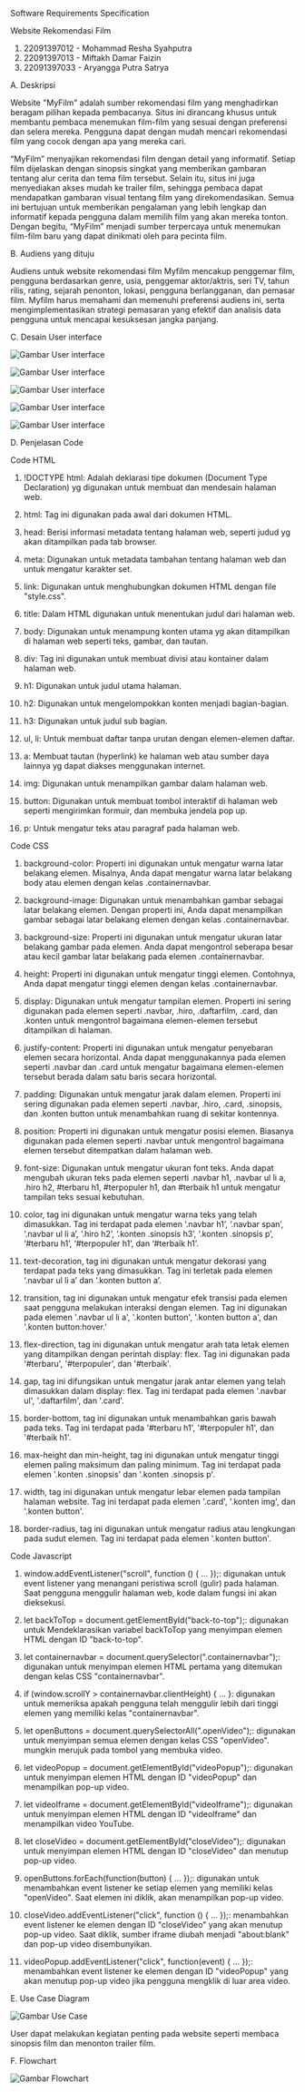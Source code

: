 Software Requirements Specification 
 
Website Rekomendasi Film 

1. 22091397012 - Mohammad Resha Syahputra
2. 22091397013 - Miftakh Damar Faizin 
3. 22091397033 - Aryangga Putra Satrya 


A. Deskripsi  

Website "MyFilm" adalah sumber rekomendasi film yang menghadirkan beragam pilihan kepada pembacanya. Situs ini dirancang khusus untuk membantu pembaca menemukan film-film yang sesuai dengan preferensi dan selera mereka. Pengguna dapat dengan mudah mencari rekomendasi film yang cocok dengan apa yang mereka cari.

“MyFilm” menyajikan rekomendasi film dengan detail yang informatif. Setiap film dijelaskan dengan sinopsis singkat yang memberikan gambaran tentang alur cerita dan tema film tersebut. Selain itu, situs ini juga menyediakan akses mudah ke trailer film, sehingga pembaca dapat mendapatkan gambaran visual tentang film yang direkomendasikan. Semua ini bertujuan untuk memberikan pengalaman yang lebih lengkap dan informatif kepada pengguna dalam memilih film yang akan mereka tonton. Dengan begitu, “MyFilm” menjadi sumber terpercaya untuk menemukan film-film baru yang dapat dinikmati oleh para pecinta film.

B. Audiens yang dituju

Audiens untuk website rekomendasi film Myfilm mencakup penggemar film, pengguna berdasarkan genre, usia, penggemar aktor/aktris, seri TV, tahun rilis, rating, sejarah penonton, lokasi, pengguna berlangganan, dan pemasar film. Myfilm harus memahami dan memenuhi preferensi audiens ini, serta mengimplementasikan strategi pemasaran yang efektif dan analisis data pengguna untuk mencapai kesuksesan jangka panjang.

C. Desain User interface

![Gambar User interface](./assets/film.png)

![Gambar User interface](./assets/terbaru.png)

![Gambar User interface](./assets/terpopuler.png)

![Gambar User interface](./assets/terbaik.png)

![Gambar User interface](./assets/trailer.png)

D. Penjelasan Code

Code HTML

1. !DOCTYPE html: Adalah deklarasi tipe dokumen (Document Type Declaration) yg digunakan untuk membuat dan mendesain halaman web.

2. html: Tag ini digunakan pada awal dari dokumen HTML.

3. head: Berisi informasi metadata tentang halaman web, seperti judud yg akan ditampilkan pada tab browser.

4. meta: Digunakan untuk metadata tambahan tentang halaman web dan untuk mengatur karakter set.
   
5. link: Digunakan untuk menghubungkan dokumen HTML dengan file "style.css".

6. title: Dalam HTML digunakan untuk menentukan judul dari halaman web.

7. body: Digunakan untuk menampung konten utama yg akan ditampilkan di halaman web seperti teks, gambar, dan tautan.

8. div: Tag ini digunakan untuk membuat divisi atau kontainer dalam halaman web.

9. h1: Digunakan untuk judul utama halaman.

10. h2: Digunakan untuk mengelompokkan konten menjadi bagian-bagian.

11. h3: Digunakan untuk judul sub bagian.

12. ul, li: Untuk membuat daftar tanpa urutan dengan elemen-elemen daftar.

13. a: Membuat tautan (hyperlink) ke halaman web atau sumber daya lainnya yg dapat diakses menggunakan internet.
    
14. img: Digunakan untuk menampilkan gambar dalam halaman web.
    
15. button: Digunakan untuk membuat tombol interaktif di halaman web seperti mengirimkan formuir, dan membuka jendela pop up.
    
16. p: Untuk mengatur teks atau paragraf pada halaman web.

Code CSS

1. background-color: Properti ini digunakan untuk mengatur warna latar belakang elemen. Misalnya, Anda dapat mengatur    warna latar belakang body atau elemen dengan kelas .containernavbar.

2. background-image: Digunakan untuk menambahkan gambar sebagai latar belakang elemen. Dengan properti ini, Anda         dapat menampilkan gambar sebagai latar belakang elemen dengan kelas .containernavbar.

3. background-size: Properti ini digunakan untuk mengatur ukuran latar belakang gambar pada elemen. Anda dapat             mengontrol seberapa besar atau kecil gambar latar belakang pada elemen .containernavbar.

4. height: Properti ini digunakan untuk mengatur tinggi elemen. Contohnya, Anda dapat mengatur tinggi elemen dengan        kelas .containernavbar.

5. display: Digunakan untuk mengatur tampilan elemen. Properti ini sering digunakan pada elemen seperti .navbar,           .hiro, .daftarfilm, .card, dan .konten untuk mengontrol bagaimana elemen-elemen tersebut ditampilkan di halaman.

6. justify-content: Properti ini digunakan untuk mengatur penyebaran elemen secara horizontal. Anda dapat                  menggunakannya pada elemen seperti .navbar dan .card untuk mengatur bagaimana elemen-elemen tersebut berada dalam           satu baris secara horizontal.

7. padding: Digunakan untuk mengatur jarak dalam elemen. Properti ini sering digunakan pada elemen seperti .navbar,        .hiro, .card, .sinopsis, dan .konten button untuk menambahkan ruang di sekitar kontennya.

8. position: Properti ini digunakan untuk mengatur posisi elemen. Biasanya digunakan pada elemen seperti .navbar           untuk mengontrol bagaimana elemen tersebut ditempatkan dalam halaman web.

9. font-size: Digunakan untuk mengatur ukuran font teks. Anda dapat mengubah ukuran teks pada elemen seperti              .navbar h1, .navbar ul li a, .hiro h2, #terbaru h1, #terpopuler h1, dan #terbaik h1 untuk mengatur tampilan teks           sesuai kebutuhan.

10. color, tag ini digunakan untuk mengatur warna teks yang telah dimasukkan. Tag ini terdapat pada elemen ‘.navbar h1’, ‘.navbar span’, ‘.navbar ul li a’, ‘.hiro h2’, ‘.konten .sinopsis h3’, ‘.konten .sinopsis p’, ‘#terbaru h1’, ‘#terpopuler h1’, dan ‘#terbaik h1’.

11. text-decoration, tag ini digunakan untuk mengatur dekorasi yang terdapat pada teks yang dimasukkan. Tag ini terletak pada elemen ‘.navbar ul li a’ dan ‘.konten button a’.

12. transition, tag ini digunakan untuk mengatur efek transisi pada elemen saat pengguna melakukan interaksi dengan elemen. Tag ini digunakan pada elemen '.navbar ul li a', '.konten button', '.konten button a', dan '.konten button:hover.'

13. flex-direction, tag ini digunakan untuk mengatur arah tata letak elemen yang ditampilkan dengan perintah display: flex. Tag ini digunakan pada '#terbaru', '#terpopuler', dan '#terbaik'.

14. gap, tag ini difungsikan untuk mengatur jarak antar elemen yang telah dimasukkan dalam display: flex. Tag ini terdapat pada elemen '.navbar ul', '.daftarfilm', dan '.card'.

15. border-bottom, tag ini digunakan untuk menambahkan garis bawah pada teks. Tag ini terdapat pada '#terbaru h1', '#terpopuler h1', dan '#terbaik h1'.

16. max-height dan min-height, tag ini digunakan untuk mengatur tinggi elemen paling maksimum dan paling minimum. Tag ini terdapat pada elemen '.konten .sinopsis' dan '.konten .sinopsis p'.

17. width, tag ini digunakan untuk mengatur lebar elemen pada tampilan halaman website. Tag ini terdapat pada elemen '.card', '.konten img', dan '.konten button'.

18. border-radius, tag ini digunakan untuk mengatur radius atau lengkungan pada sudut elemen. Tag ini terdapat pada elemen '.konten button'.

 Code Javascript

 1. window.addEventListener("scroll", function () { ... });: digunakan untuk event listener yang menangani peristiwa scroll (gulir) pada halaman. Saat pengguna menggulir halaman web, kode dalam fungsi ini akan dieksekusi.
    
 2. let backToTop = document.getElementById("back-to-top");: digunakan untuk Mendeklarasikan variabel backToTop yang menyimpan elemen HTML dengan ID "back-to-top".
 
 3. let containernavbar = document.querySelector(".containernavbar");: digunakan untuk menyimpan elemen HTML pertama yang ditemukan dengan kelas CSS "containernavbar".

 4. if (window.scrollY > containernavbar.clientHeight) { ... }: digunakan untuk memeriksa apakah pengguna telah menggulir lebih dari tinggi elemen yang memiliki kelas "containernavbar".

 5. let openButtons = document.querySelectorAll(".openVideo");: digunakan untuk menyimpan semua elemen dengan kelas CSS "openVideo". mungkin merujuk pada tombol yang membuka video.

 6. let videoPopup = document.getElementById("videoPopup");: digunakan untuk menyimpan elemen HTML dengan ID "videoPopup" dan menampilkan pop-up video.

 7. let videoIframe = document.getElementById("videoIframe");: digunakan untuk menyimpan elemen HTML dengan ID "videoIframe" dan menampilkan video YouTube.

 8. let closeVideo = document.getElementById("closeVideo");: digunakan untuk menyimpan elemen HTML dengan ID "closeVideo" dan menutup pop-up video.

 9. openButtons.forEach(function(button) { ... });: digunakan untuk menambahkan event listener ke setiap elemen yang memiliki kelas "openVideo". Saat elemen ini diklik, akan menampilkan pop-up video.

 10. closeVideo.addEventListener("click", function () { ... });: menambahkan event listener ke elemen dengan ID "closeVideo" yang akan menutup pop-up video. Saat diklik, sumber iframe diubah menjadi "about:blank" dan pop-up video disembunyikan.

 11. videoPopup.addEventListener("click", function(event) { ... });: menambahkan event listener ke elemen dengan ID "videoPopup" yang akan menutup pop-up video jika pengguna mengklik di luar area video.
 
E. Use Case Diagram 

![Gambar Use Case](./assets/usecase.png)

User dapat melakukan kegiatan penting pada  website seperti membaca sinopsis film dan menonton trailer film.
 
F. Flowchart

![Gambar Flowchart](./assets/flowchart.png) 
